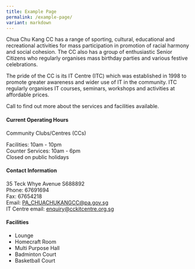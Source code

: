 ```yaml
---
title: Example Page
permalink: /example-page/
variant: markdown
---
```

Chua Chu Kang CC has a range of sporting, cultural, educational and recreational activities for mass participation in promotion of racial harmony and social cohesion. The CC also has a group of enthusiastic Senior Citizens who regularly organises mass birthday parties and various festive celebrations.

The pride of the CC is its IT Centre (ITC) which was established in 1998 to promote greater awareness and wider use of IT in the community. ITC regularly organises IT courses, seminars, workshops and activities at affordable prices.

Call to find out more about the services and facilities available.

#### Current Operating Hours

Community Clubs/Centres (CCs)

Facilities: 10am - 10pm  
Counter Services: 10am - 6pm  
Closed on public holidays

#### Contact Information

35 Teck Whye Avenue S688892  
Phone: 67691694  
Fax: 67654218  
Email:&nbsp;[PA\_CHUACHUKANGCC@pa.gov.sg](mailto:PA_CHUACHUKANGCC@pa.gov.sg)<br>
IT Centre email: [enquiry@cckitcentre.org.sg](enquiry@cckitcentre.org.sg)

#### Facilities

*   Lounge
*   Homecraft Room
*   Multi Purpose Hall
*   Badminton Court
*   Basketball Court